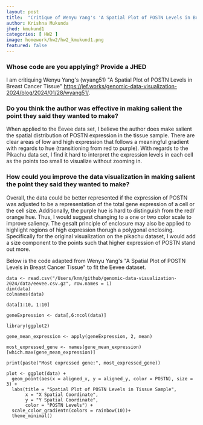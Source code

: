 ```yaml
---
layout: post
title:  "Critique of Wenyu Yang's 'A Spatial Plot of POSTN Levels in Breast Cancer Tissue'"
author: Krishna Mukunda
jhed: kmukund1
categories: [ HW2 ]
image: homework/hw2/hw2_kmukund1.png
featured: false
---
```


### Whose code are you applying? Provide a JHED
I am critiquing Wenyu Yang's (wyang51) "A Spatial Plot of POSTN Levels in Breast Cancer Tissue" https://jef.works/genomic-data-visualization-2024/blog/2024/01/28/wyang51/.

### Do you think the author was effective in making salient the point they said they wanted to make?
When applied to the Eevee data set, I believe the author does make salient the spatial distribution of POSTN expression in the tissue sample. There are clear areas of low and high expression that follows a meaningful gradient with regards to hue (transitioning from red to purple). With regards to the Pikachu data set, I find it hard to interpret the expression levels in each cell as the points too small to visualize without zooming in. 

### How could you improve the data visualization in making salient the point they said they wanted to make? 
Overall, the data could be better represented if the expression of POSTN was adjusted to be a representation of the total gene expression of a cell or the cell size. Additionally, the purple hue is hard to distinguish from the red/ orange hue. Thus, I would suggest changing to a one or two color scale to improve saliency. The gesalt principle of enclosure may also be applied to highlight regions of high expression thorugh a polygonal enclosing. Specifically for the original visualization on the pikachu dataset, I would add a size component to the points such that higher expression of POSTN stand out more.  


Below is the code adapted from Wenyu Yang's "A Spatial Plot of POSTN Levels in Breast Cancer Tissue" to fit the Eevee dataset.
```{r}
data <- read.csv("/Users/knm/github/genomic-data-visualization-2024/data/eevee.csv.gz", row.names = 1)
dim(data)
colnames(data)

data[1:10, 1:10]

geneExpression <- data[,6:ncol(data)]

library(ggplot2)

gene_mean_expression <- apply(geneExpression, 2, mean)

most_expressed_gene <- names(gene_mean_expression)[which.max(gene_mean_expression)]

print(paste("Most expressed gene:", most_expressed_gene))

plot <- ggplot(data) +
  geom_point(aes(x = aligned_x, y = aligned_y, color = POSTN), size = 3) +
  labs(title = "Spatial Plot of POSTN Levels in Tissue Sample",
       x = "X Spatial Coordinate",
       y = "Y Spatial Coordinate",
       color = "POSTN Levels") +
  scale_color_gradientn(colors = rainbow(10))+
  theme_minimal()
```